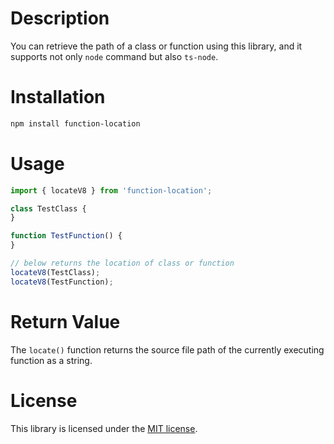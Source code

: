 # Description

You can retrieve the path of a class or function using this library, and it supports not only `node` command but also 
`ts-node`.

# Installation

```bash
npm install function-location
```

# Usage

```ts
import { locateV8 } from 'function-location';

class TestClass {
}

function TestFunction() {
}

// below returns the location of class or function
locateV8(TestClass);
locateV8(TestFunction);
```

# Return Value

The `locate()` function returns the source file path of the currently executing function as a string.

# License

This library is licensed under the [MIT license](https://github.com/Nhahan/function-location).